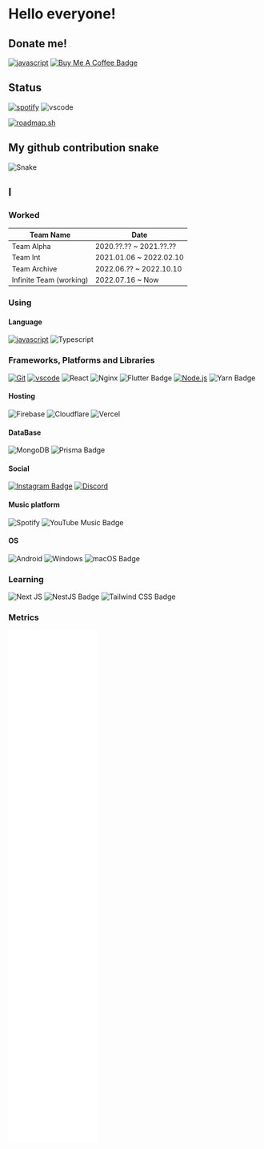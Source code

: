 # Hello everyone!


## Donate me!
[![javascript](https://img.shields.io/badge/Paypal-1937b4?style=for-the-badge&logo=Paypal&logoColor=white)](https://www.paypal.com/donate/?hosted_button_id=NXJ42HBRRAL6N)
[![Buy Me A Coffee Badge](https://img.shields.io/badge/Buy%20Me%20A%20Coffee-FD0?logo=buymeacoffee&logoColor=000&style=for-the-badge)](https://www.buymeacoffee.com/filename24)

## Status
[![spotify](https://api.statusbadges.me/badge/spotify/949131762666205235?style=for-the-badge)](https://api.statusbadges.me/openspotify/949131762666205235)
![vscode](https://api.statusbadges.me/badge/vscode/949131762666205235?style=for-the-badge)

[![roadmap.sh](https://api.roadmap.sh/v1-badge/tall/659aadefae22c12523390698?variant=dark)](https://roadmap.sh)
## My github contribution snake

![Snake](https://github.com/ankhgerel/Ankhgerel/raw/output/github-contribution-grid-snake-dark.svg)

## I

### Worked
| Team Name | Date | 
| ----- | ----- |
| Team Alpha | 2020.??.?? ~ 2021.??.?? |
| Team Int | 2021.01.06 ~ 2022.02.10 |
| Team Archive | 2022.06.?? ~  2022.10.10 |
| Infinite Team (working) | 2022.07.16 ~ Now |

### Using

#### Language
[![javascript](https://img.shields.io/badge/Javascript-F7DF1E?style=for-the-badge&logo=Javascript&logoColor=black)](https://www.javascript.com)
![Typescript](https://img.shields.io/badge/TypeScript-007ACC?style=for-the-badge&logo=typescript&logoColor=white)

### Frameworks, Platforms and Libraries
[![Git](https://img.shields.io/badge/-Git-F05032?style=for-the-badge&logo=Git&logoColor=fff)](https://git-scm.com)
[![vscode](https://img.shields.io/badge/Visual%20Studio%20Code-007ACC?style=for-the-badge&logo=Visual-Studio-Code&logoColor=white)](https://code.visualstudio.com)
![React](https://img.shields.io/badge/react-%2320232a.svg?style=for-the-badge&logo=react&logoColor=%2361DAFB)
![Nginx](https://img.shields.io/badge/nginx-%23009639.svg?style=for-the-badge&logo=nginx&logoColor=white)
![Flutter Badge](https://img.shields.io/badge/Flutter-02569B?logo=flutter&logoColor=fff&style=for-the-badge)
[![Node.js](https://img.shields.io/badge/Node.js-339933?style=for-the-badge&logo=node.js&logoColor=white)](https://nodejs.org)
![Yarn Badge](https://img.shields.io/badge/Yarn-2C8EBB?logo=yarn&logoColor=fff&style=for-the-badge)

#### Hosting
![Firebase](https://img.shields.io/badge/firebase-%23039BE5.svg?style=for-the-badge&logo=firebase)
![Cloudflare](https://img.shields.io/badge/Cloudflare-F38020?style=for-the-badge&logo=Cloudflare&logoColor=white)
![Vercel](https://img.shields.io/badge/vercel-%23000000.svg?style=for-the-badge&logo=vercel&logoColor=white)

#### DataBase
![MongoDB](https://img.shields.io/badge/MongoDB-%234ea94b.svg?style=for-the-badge&logo=mongodb&logoColor=white)
![Prisma Badge](https://img.shields.io/badge/Prisma-2D3748?logo=prisma&logoColor=fff&style=for-the-badge)

#### Social
[![Instagram Badge](https://img.shields.io/badge/Instagram-E4405F?logo=instagram&logoColor=fff&style=for-the-badge)](https://www.instagram.com/dev.filename/)
[![Discord](https://dcbadge.limes.pink/api/shield/949131762666205235)](https://discord.com/users/949131762666205235)

#### Music platform
![Spotify](https://img.shields.io/badge/Spotify-1ED760?style=for-the-badge&logo=spotify&logoColor=white)
![YouTube Music Badge](https://img.shields.io/badge/YouTube%20Music-F00?logo=youtubemusic&logoColor=fff&style=for-the-badge)

#### OS
![Android](https://img.shields.io/badge/Android-3DDC84?style=for-the-badge&logo=android&logoColor=white)
![Windows](https://img.shields.io/badge/Windows-0078D6?style=for-the-badge&logo=windows&logoColor=white)
![macOS Badge](https://img.shields.io/badge/macOS-000?logo=macos&logoColor=fff&style=for-the-badge)

### Learning
![Next JS](https://img.shields.io/badge/Next-black?style=for-the-badge&logo=next.js&logoColor=white)
![NestJS Badge](https://img.shields.io/badge/NestJS-E0234E?logo=nestjs&logoColor=fff&style=for-the-badge)
![Tailwind CSS Badge](https://img.shields.io/badge/Tailwind%20CSS-06B6D4?logo=tailwindcss&logoColor=fff&style=for-the-badge)

### Metrics
![Metrics](./github-metrics.svg)

